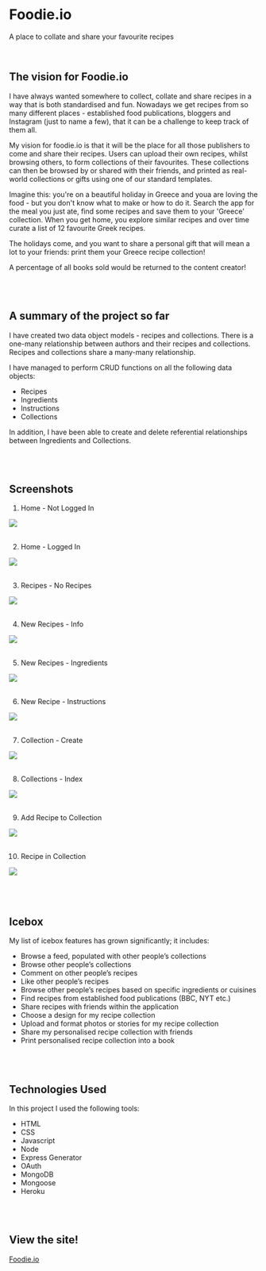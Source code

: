 # Foodie.io
A place to collate and share your favourite recipes

<br>

## The vision for Foodie.io
I have always wanted somewhere to collect, collate and share recipes in a way that is both standardised and fun. Nowadays we get recipes from so many different places - established food publications, bloggers and Instagram (just to name a few), that it can be a challenge to keep track of them all. 

My vision for foodie.io is that it will be the place for all those publishers to come and share their recipes. Users can upload their own recipes, whilst browsing others, to form collections of their favourites. These collections can then be browsed by or shared with their friends, and printed as real-world collections or gifts using one of our standard templates.

Imagine this: you're on a beautiful holiday in Greece and youa are loving the food - but you don't know what to make or how to do it. Search the app for the meal you just ate, find some recipes and save them to your 'Greece' collection. When you get home, you explore similar recipes and over time curate a list of 12 favourite Greek recipes.

The holidays come, and you want to share a personal gift that will mean a lot to your friends: print them your Greece recipe collection!

A percentage of all books sold would be returned to the content creator!

<br>
<br>

## A summary of the project so far
I have created two data object models - recipes and collections. There is a one-many relationship between authors and their recipes and collections. Recipes and collections share a many-many relationship. 

I have managed to perform CRUD functions on all the following data objects:
<ul>
    <li> Recipes
    <li> Ingredients
    <li> Instructions
    <li> Collections
</ul>

In addition, I have been able to create and delete referential relationships between Ingredients and Collections.

<br>
<br>

## Screenshots

1. Home - Not Logged In
<img src="public/images/screenshots/1. Home - Not Logged In.png">
<br>
<br>


2. Home - Logged In
<img src="public/images/screenshots/2. Home - Logged In.png">
<br>
<br>


3. Recipes - No Recipes
<img src="public/images/screenshots/3. Recipes - No Recipes.png">
<br>
<br>


4. New Recipes - Info
<img src="public/images/screenshots/4. New Recipes - Info.png">
<br>
<br>


5. New Recipes - Ingredients
<img src="public/images/screenshots/5. New Recipes - Ingredients.png">
<br>
<br>


6. New Recipe - Instructions
<img src="public/images/screenshots/6. New Recipe - Instructions.png">
<br>
<br>


7. Collection - Create
<img src="public/images/screenshots/7. Collection - Create.png">
<br>
<br>


8. Collections - Index
<img src="public/images/screenshots/8. Collections - Index.png">
<br>
<br>


9. Add Recipe to Collection
<img src="public/images/screenshots/9. Add Recipe to Collection.png">
<br>
<br>


10. Recipe in Collection
<img src="public/images/screenshots/10. Recipe in Collection.png">
<br>
<br>



<br>
<br>

## Icebox
My list of icebox features has grown significantly; it includes:
<ul>
    <li>Browse a feed, populated with other people’s collections
    <li>Browse other people’s collections
    <li>Comment on other people’s recipes
    <li>Like other people’s recipes
    <li>Browse other people’s recipes based on specific ingredients or cuisines
    <li>Find recipes from established food publications (BBC, NYT etc.)
    <li>Share recipes with friends within the application
    <li>Choose a design for my recipe collection 
    <li>Upload and format photos or stories for my recipe collection
    <li>Share my personalised recipe collection with friends
    <li>Print personalised recipe collection into a book
</ul>

<br>
<br>

## Technologies Used
In this project I used the following tools:
<ul>
    <li>HTML
    <li>CSS
    <li>Javascript
    <li>Node
    <li>Express Generator
    <li>OAuth
    <li>MongoDB
    <li>Mongoose
    <li>Heroku
</ul>

<br>
<br>

## View the site!
<a href="https://foodio-io-app.herokuapp.com/">Foodie.io</a>